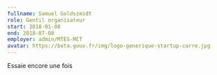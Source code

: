 ```yaml
---
fullname: Samuel Goldszmidt
role: Gentil organisateur
start: 2018-01-08
end: 2018-07-08
employer: admin/MTES-MCT
avatar: https://beta.gouv.fr/img/logo-generique-startup-carre.jpg
---
```


Essaie encore une fois
